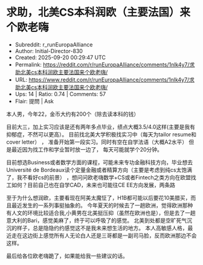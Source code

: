 # 求助，北美CS本科润欧（主要法国）来个欧老嗨

- Subreddit: r_runEuropaAlliance
- Author: Initial-Director-830
- Created: 2025-09-20 00:29:47 UTC
- Permalink: https://reddit.com/r/runEuropaAlliance/comments/1nlk4y7/求助北美cs本科润欧主要法国来个欧老嗨/
- URL: https://www.reddit.com/r/runEuropaAlliance/comments/1nlk4y7/求助北美cs本科润欧主要法国来个欧老嗨/
- Ups: 14 | Ratio: 0.74 | Comments: 57
- Flair: 提問 | Ask


本人男，今年22，金币大约有200个（除去读本科的钱）

目前大三，加上实习应该是还有两年多点毕业，绩点大概3.5/4.0这样(主要是我有抑郁症，不然可以更高）。
目前找北美大学积极找实习中（每天为tailor resume和cover letter） ，
准备开始第一段实习。同时有空在自学法语（大概A2水平）
但是最近因为找工作和学业暂时放一边了， 每天可能就学个20分钟。

目前想选Business或者数学方面的课程，可能未来专功金融科技方向，毕业想去Université
de
Bordeaux读个定量金融或者精算方向（主要是考虑到纯cs太饱满了，我不看好cs的前景）
，想问问欧老嗨数学+CS或者Fintech之类方向在欧盟找工如何？目前自己也在自学CAD，未来也可能往CE
EE方向发展，两条路

至于为什么想润欧，主要看现在阿美太魔怔了，H1B都可能以后要花10美腊买，而且最近发生的一系列事挺抽象的。
今年夏天的时候去了一趟欧洲，觉得欧洲那种有人文的环境比较适合我,小黄男在北美挺压抑（虽然在欧洲也是），但是去了一趟意大利的Bari，感觉美麻了，终于可以呼吸了的感觉。
北美到处都是空旷死气沉沉的样子，总是隐隐约约感觉这不是我未来想生活的地方。
本人高敏感人格，最近走在这边街上感觉所有人无论白人还是三哥都是一副司马脸，反而欧洲那边不会这样。

最后给各位欧老嗨跪了，如果能给我一些建议的话。

